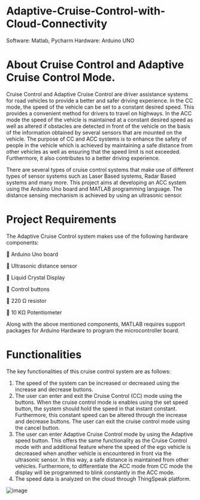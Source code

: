 # Adaptive-Cruise-Control-with-Cloud-Connectivity
Software: Matlab, Pycharm Hardware: Arduino UNO
# About Cruise Control and Adaptive Cruise Control Mode.  
Cruise Control and Adaptive Cruise Control are driver assistance systems for road 
vehicles to provide a better and safer driving experience. In the CC mode, the speed of 
the vehicle can be set to a constant desired speed. This provides a convenient method for 
drivers to travel on highways. In the ACC mode the speed of the vehicle is maintained at 
a constant desired speed as well as altered if obstacles are detected in front of the vehicle 
on the basis of the information obtained by several sensors that are mounted on the 
vehicle. The purpose of CC and ACC systems is to enhance the safety of people in the 
vehicle which is achieved by maintaining a safe distance from other vehicles as well as 
ensuring that the speed limit is not exceeded. Furthermore, it also contributes to a better 
driving experience.  

There are several types of cruise control systems that make use of different types of 
sensor systems such as Laser Based systems, Radar Based systems and many more. This 
project aims at developing an ACC system using the Arduino Uno board and MATLAB 
programming language. The distance sensing mechanism is achieved by using an 
ultrasonic sensor.  
# Project Requirements 
The Adaptive Cruise Control system makes use of the following hardware components: 

 Arduino Uno board  

 Ultrasonic distance sensor

 Liquid Crystal Display 

 Control buttons

 220 Ω resistor 

 10 KΩ Potentiometer

Along with the above mentioned components, MATLAB requires support packages for 
Arduino Hardware to program the microcontroller board.

# Functionalities 
The key functionalities of this cruise control system are as follows: 
1. The speed of the system can be increased or decreased using the increase and 
decrease buttons. 
2. The user can enter and exit the Cruise Control (CC) mode using the buttons. 
When the cruise control mode is enables using the set speed button, the system 
should hold the speed in that instant constant. Furthermore, this constant speed 
can be altered through the increase and decrease buttons. The user can exit the 
cruise control mode using the cancel button. 
3. The user can enter Adaptive Cruise Control mode by using the Adaptive speed 
button. This offers the same functionality as the Cruise Control mode with and 
additional feature where the speed of the ego vehicle is decreased when another 
vehicle is encountered in front via the ultrasonic sensor. In this way, a safe 
distance is maintained from other vehicles. Furthermore, to differentiate the ACC 
mode from CC mode the display will be programmed to blink constantly in the 
ACC mode. 
4. The speed data is analyzed on the cloud through ThingSpeak platform.

![image](https://user-images.githubusercontent.com/88471779/128289188-4b84b8a8-12cc-4dae-a1a5-2eb9517ce21a.png)
